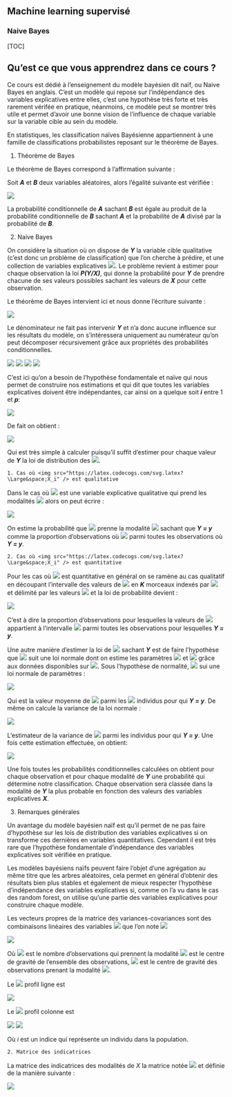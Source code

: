 

## Machine learning supervisé


### Naive Bayes


[TOC]



## Qu’est ce que vous apprendrez dans ce cours ?

Ce cours est dédié à l’enseignement du modèle bayésien dit naïf, ou Naive Bayes en anglais. C’est un modèle qui repose sur l’indépendance des variables explicatives entre elles, c’est une hypothèse très forte et très rarement vérifée en pratique, néanmoins, ce modèle peut se montrer très utile et permet d’avoir une bonne vision de l’influence de chaque variable sur la variable cible au sein du modèle.

En statistiques, les classification naïves Bayésienne appartiennent à une famille de classifications probabilistes reposant sur le théorème de Bayes.



1. Théorème de Bayes

Le théorème de Bayes correspond à l’affirmation suivante :

Soit ***A*** et ***B*** deux variables aléatoires, alors l’égalité suivante est vérifiée :


<img src="https://latex.codecogs.com/svg.latex?\Large&space;P(A/B)=\frac{P(B/A)\cdot{P(A)}}{P(A)}" />


La probabilité conditionnelle de ***A*** sachant ***B*** est égale au produit de la probabilité conditionnelle de ***B*** sachant ***A*** et la probabilité de ***A*** divisé par la probabilité de ***B***.



2. Naive Bayes

On considère la situation où on dispose de ***Y***
 la variable cible qualitative (c’est donc un problème de classification) que l’on cherche à prédire, et une collection de variables explicatives <img src="https://latex.codecogs.com/svg.latex?\Large&space;X=(X_1,X_2,...,X_p)" />. Le problème revient à estimer pour chaque observation la loi ***P(Y/X)***, qui donne la probabilité pour ***Y*** de prendre chacune de ses valeurs possibles sachant les valeurs de ***X*** pour cette observation.

Le théorème de Bayes intervient ici et nous donne l’écriture suivante :



<img src="https://latex.codecogs.com/svg.latex?\Large&space;P(Y|X)=\frac{P(X|Y)\cdot{P(Y)}}{P(X)}" />



Le dénominateur ne fait pas intervenir ***Y*** et n’a donc aucune influence sur les résultats du modèle, on s’intéressera uniquement au numérateur qu’on peut décomposer récursivement grâce aux propriétés des probabilités conditionnelles.




<img src="https://latex.codecogs.com/svg.latex?\Large&space;P(X|Y)\cdot{P(Y)}=P(X_1,X_2,...,X_p,Y)" />


<img src="https://latex.codecogs.com/svg.latex?\Large&space;P(X|Y)\cdot{P(Y)}=P(X_1|X_2,...,X_p,Y)\cdot{P(X_2,...,X_p,Y)}" />


<img src="https://latex.codecogs.com/svg.latex?\Large&space;P(X|Y)\cdot{P(Y)}=P(X_1|X_2,...,X_p,Y)\cdot{P(X_2|X_3,...,X_p,Y)}\cdot{P(X_3,...,X_p,Y)}" />


<img src="https://latex.codecogs.com/svg.latex?\Large&space;P(X|Y)\cdot{P(Y)}=P(X_1|X_2,...,X_p,Y)\cdot{P(X_2|X_3,...,X_p,Y)}\cdot{P(X_3,...,X_p,Y)}...P(X_p|Y)\cdot{P(Y)}" />


C’est ici qu’on a besoin de l’hypothèse fondamentale et naïve qui nous permet de construire nos estimations et qui dit que toutes les variables explicatives doivent être indépendantes, car ainsi on a quelque soit ***i*** entre 1 et ***p***:


<img src="https://latex.codecogs.com/svg.latex?\Large&space;P(X_i|X_{i+1},...,X_p,Y)=P(X_i|Y)" />


De fait on obtient :


<img src="https://latex.codecogs.com/svg.latex?\Large&space;P(X|Y)=\frac{P(Y)P(X_1|Y)P(X_2|Y)...P(X_p|Y)}{P(X)}" />



Qui est très simple à calculer puisqu’il suffit d’estimer pour chaque valeur de ***Y*** la loi de distribution des <img src="https://latex.codecogs.com/svg.latex?\Large&space;X_i" />.



    1. Cas où <img src="https://latex.codecogs.com/svg.latex?\Large&space;X_i" /> est qualitative

Dans le cas où <img src="https://latex.codecogs.com/svg.latex?\Large&space;X_i" /> est une variable explicative qualitative qui prend les modalités <img src="https://latex.codecogs.com/svg.latex?\Large&space;x_{i1},...,x_{iq}" /> alors on peut écrire :


<img src="https://latex.codecogs.com/svg.latex?\Large&space;\hat{P}(X_i=x_{ik}|Y=y)=\frac{Card(X_i=x_{ik},Y=y)}{Card(Y=y)}" />


On estime la probabilité que <img src="https://latex.codecogs.com/svg.latex?\Large&space;X_i" /> prenne la modalité <img src="https://latex.codecogs.com/svg.latex?\Large&space;x_{ik}" /> sachant que ***Y = y*** comme la proportion d’observations où <img src="https://latex.codecogs.com/svg.latex?\Large&space;X_i=x_{ik}" /> parmi toutes les observations où ***Y = y***.



    2. Cas où <img src="https://latex.codecogs.com/svg.latex?\Large&space;X_i" /> est quantitative

Pour les cas où <img src="https://latex.codecogs.com/svg.latex?\Large&space;X_i" /> est quantitative en général on se ramène au cas qualitatif en découpant l’intervalle des valeurs de <img src="https://latex.codecogs.com/svg.latex?\Large&space;X_i" /> en ***K*** morceaux indexés par <img src="https://latex.codecogs.com/svg.latex?\Large&space;k\in{[[1,K]]}" /> et délimité par les valeurs <img src="https://latex.codecogs.com/svg.latex?\Large&space;-\infty=\alpha_0,\alpha_1,...,\alpha_{k-1},+\infty=\alpha_k" /> et la loi de probabilité devient :


<img src="https://latex.codecogs.com/svg.latex?\Large&space;\hat{P}(X_i=x_{ik}\in[\alpha_j,\alpha_{j+1}]|Y=y)=\frac{Card(X_i\in[\alpha_j,\alpha_{j+1}],Y=y)}{Card(Y=y)}" />


C’est à dire la proportion d’observations pour lesquelles la valeurs de <img src="https://latex.codecogs.com/svg.latex?\Large&space;X_i" /> appartient à l’intervalle <img src="https://latex.codecogs.com/svg.latex?\Large&space;[\alpha_j,\alpha_{j+1}]" /> parmi toutes les observations pour lesquelles ***Y = y***.

Une autre manière d’estimer la loi de <img src="https://latex.codecogs.com/svg.latex?\Large&space;X_i" /> sachant ***Y*** est de faire l’hypothèse que <img src="https://latex.codecogs.com/svg.latex?\Large&space;P(X_i|Y)" /> suit une loi normale dont on estime les paramètres <img src="https://latex.codecogs.com/svg.latex?\Large&space;\mu_i" /> et <img src="https://latex.codecogs.com/svg.latex?\Large&space;\sigma_i" /> grâce aux données disponibles sur <img src="https://latex.codecogs.com/svg.latex?\Large&space;X_i" />. Sous l’hypothèse de normalité, <img src="https://latex.codecogs.com/svg.latex?\Large&space;P(X_i|Y)" /> sui une loi normale de paramètres :



<img src="https://latex.codecogs.com/svg.latex?\Large&space;\mu_{iy}=\frac{1}{N_y}\sum_{j=1}^{N-y}x_{ij}" />


Qui est la valeur moyenne de <img src="https://latex.codecogs.com/svg.latex?\Large&space;X_i" /> parmi les <img src="https://latex.codecogs.com/svg.latex?\Large&space;N_y" /> individus pour qui ***Y = y***. De même on calcule la variance de la loi normale :



<img src="https://latex.codecogs.com/svg.latex?\Large&space;\sigma_{iy}^2=\frac{1}{N_y-1}\sum_{j=1}^{N-y}(x_{ij}-\mu_{iy})^2" />



L’estimateur de la variance de <img src="https://latex.codecogs.com/svg.latex?\Large&space;X_i" /> parmi les individus pour qui ***Y = y***. Une fois cette estimation effectuée, on obtient:



<img src="https://latex.codecogs.com/svg.latex?\Large&space;\hat{P}(X_i=x_{ik}|Y=y)=\frac{1}{\sqrt{2\pi\sigma_{iy}}}exp(\frac{-(x_{ik}-\mu_{iy})^2}{2\sigma_{iy}^2})" />


Une fois toutes les probabilités conditionnelles calculées on obtient pour chaque observation et pour chaque modalité de ***Y*** une probabilité qui détermine notre classification. Chaque observation sera classée dans la modalité de ***Y*** la plus probable en fonction des valeurs des variables explicatives ***X***.



3. Remarques générales

Un avantage du modèle bayésien naïf est qu’il permet de ne pas faire d’hypothèse sur les lois de distribution des variables explicatives si on transforme ces dernières en variables quantitatives. Cependant il est très rare que l’hypothèse fondamentale d’indépendance des variables explicatives soit vérifiée en pratique.

Les modèles bayésiens naïfs peuvent faire l’objet d’une agrégation au même titre que les arbres aléatoires, cela permet en général d’obtenir des résultats bien plus stables et également de mieux respecter l’hypothèse d’indépendance des variables explicatives si, comme on l’a vu dans le cas des random forest, on utilise qu’une partie des variables explicatives pour construire chaque modèle.


Les vecteurs propres de la matrice des variances-covariances sont des combinaisons linéaires des variables <img src="https://latex.codecogs.com/svg.latex?\Large&space;X_1,X_2,...,X_p" /> que l’on note <img src="https://latex.codecogs.com/svg.latex?\Large&space;{X'}_1^,{X'}_2^,...,{X'}_p" />


<img src="https://latex.codecogs.com/svg.latex?\Large&space;B=\frac{1}{n}\sum_{k=1}^{m}n_k(\mu_k-\mu)^T\cdot(\mu_k-\mu)" />


Où <img src="https://latex.codecogs.com/svg.latex?\Large&space;n_k" /> est le nombre d’observations qui prennent la modalité <img src="https://latex.codecogs.com/svg.latex?\Large&space;Q_k,\;\mu" /> est le centre de gravité de l’ensemble des observations, <img src="https://latex.codecogs.com/svg.latex?\Large&space;\mu_k" /> est le centre de gravité des observations prenant la modalité <img src="https://latex.codecogs.com/svg.latex?\Large&space;Q_k" />.


Le <img src="https://latex.codecogs.com/svg.latex?\Large&space;l^{eme}" /> profil ligne est


<img src="https://latex.codecogs.com/svg.latex?\Large&space;\{\frac{n_{l1}}{n_{X_l}},...,\frac{n_{lr}}{n_{X_l}}\}=\frac{1}{n}T^{T}D_{X}^{-1}=A" />

Le <img src="https://latex.codecogs.com/svg.latex?\Large&space;h^{eme}" />  profil colonne est


<img src="https://latex.codecogs.com/svg.latex?\Large&space;\{\frac{n_{1h}}{n_{Y_h}},...,\frac{n_{mh}}{n_{Y_h}}\}=\frac{1}{n}T^{T}D_{Y}^{-1}=B" />


<img src="https://latex.codecogs.com/svg.latex?\Large&space;X_{(k)}(i)=\{1,\;si\;X(i)=X_k,\;0\;sinon\}" />


Où *i* est un indice qui représente un individu dans la population.



    2. Matrice des indicatrices

La matrice des indicatrices des modalités de *X* la matrice notée <img src="https://latex.codecogs.com/svg.latex?\Large&space;X_l" /> et définie de la manière suivante :


<img src="https://latex.codecogs.com/svg.latex?\Large&space;X_1=\{X_{(k)}(i),i\in[1,n],k\in[1,m]\}" />

